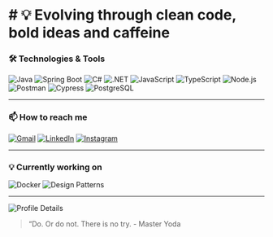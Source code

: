 # # 💡 Evolving through clean code, bold ideas and caffeine

### 🛠️ Technologies & Tools

![Java](https://img.shields.io/badge/Java-007396?style=flat-square&logo=openjdk&logoColor=white) 
![Spring Boot](https://img.shields.io/badge/Spring_Boot-6DB33F?style=flat-square&logo=springboot&logoColor=white)
![C#](https://img.shields.io/badge/C%23-512BD4?style=flat-square&logo=c%23) 
![.NET](https://img.shields.io/badge/.NET-512BD4?style=flat-square&logo=.net) 
![JavaScript](https://img.shields.io/badge/JavaScript-323330?style=flat-square&logo=javascript) 
![TypeScript](https://img.shields.io/badge/TypeScript-3178C6?style=flat-square&logo=typescript&logoColor=white) 
![Node.js](https://img.shields.io/badge/Node.js-339933?style=flat-square&logo=node.js&logoColor=white) 
![Postman](https://img.shields.io/badge/Postman-FF6C37?style=flat-square&logo=postman&logoColor=white) 
![Cypress](https://img.shields.io/badge/Cypress-69D3A7?style=flat-square&logo=cypress&logoColor=white) 
![PostgreSQL](https://img.shields.io/badge/PostgreSQL-316192?style=flat-square&logo=postgresql&logoColor=white)

---

### 📫 How to reach me

[![Gmail](https://img.shields.io/badge/-Gmail-%23333?style=flat-square&logo=gmail&logoColor=white)](mailto:adrinobregacosta@gmail.com) 
[![LinkedIn](https://img.shields.io/badge/-LinkedIn-%230077B5?style=flat-square&logo=linkedin&logoColor=white)](https://www.linkedin.com/in/adrielnobrega) 
[![Instagram](https://img.shields.io/badge/-Instagram-%23E4405F?style=flat-square&logo=instagram&logoColor=white)](https://instagram.com/_adrielnobrega)

---

### 💡 Currently working on

![Docker](https://img.shields.io/badge/Docker-2496ED?style=flat&logo=docker&logoColor=white)
![Design Patterns](https://img.shields.io/badge/Design%20Patterns-000000?style=flat&logo=pattern-recognition&logoColor=white)

---
![Profile Details](http://github-profile-summary-cards.vercel.app/api/cards/profile-details?username=an0brega&theme=swift)


> “Do. Or do not. There is no try. - Master Yoda 

